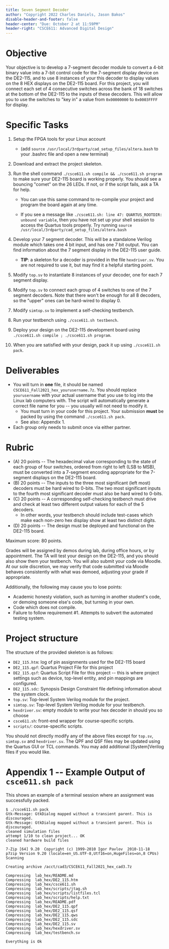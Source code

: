 ```yaml
---
title: Seven Segment Decoder
author: "Copyright 2022 Charles Daniels, Jason Bakos"
disable-header-and-footer: false
header-center: "Due: October 2 at 11:59PM"
header-right: "CSCE611: Advanced Digital Design"
---
```


# Objective

Your objective is to develop a 7-segment decoder module to convert a 4-bit
binary value into a 7-bit control code for the 7-segment display device on the
DE2-115, and to use 8 instances of your this decoder to display values on the 8
HEX displays on the DE2-115 board. For this project, you will connect each set
of 4 consecutive switches across the bank of 18 switches at the bottom of the
DE2-115 to the inputs of these decoders. This will allow you to use the
switches to "key in" a value from `0x00000000` to `0x0003FFFF` for display.

# Specific Tasks

1. Setup the FPGA tools for your Linux account
    * (add `source /usr/local/3rdparty/cad_setup_files/altera.bash` to your
      .bashrc file and open a new terminal)

2. Download and extract the project skeleton.

3. Run the shell command `./csce611.sh compile && ./csce611.sh program` to make
   sure your DE2-115 board is working properly. You should see a bouncing
   "comet" on the 26 LEDs.  If not, or if the script fails, ask a TA for help.

	* You can use this same command to re-compile your project and program
	  the board again at any time.

	* If you see a message like `./csce611.sh: line 47: QUARTUS_ROOTDIR:
	  unbound variable`, then you have not set up your shell session to
	  access the Quartus tools properly. Try running `source
	  /usr/local/3rdparty/cad_setup_files/altera.bash`

4. Develop your 7 segment decoder. This will be a standalone Verilog module
   which takes one 4 bit input, and has one 7 bit output. You can find
   information about the 7 segment display in the DE2-115 user guide.

	* **TIP**: a skeleton for a decoder is provided in the file
	  `hexdriver.sv`. You are not required to use it, but may find it a
	  helpful starting point.

5. Modify `top.sv` to instantiate 8 instances of your decoder, one for each 7
   segment display.

6. Modify `top.sv` to connect each group of 4 switches to one of the 7 segment
   decoders. Note that there won't be enough for all 8 decoders, so the "upper"
   ones can be hard-wired to display 0.

8. Modify `simtop.sv` to implement a self-checking testbench.

7. Run your testbench using `./csce611.sh testbench`.

9. Deploy your design on the DE2-115 development board using `./csce611.sh
   compile ; ./csce611.sh program`.

10. When you are satisfied with your design, pack it up using `./csce611.sh
    pack`.

# Deliverables

* You will turn in **one** file, it should be named
  `CSCE611_Fall2021_hex_yourusername.7z`. You should replace `yourusername`
  with your actual username that you use to log into the Linux lab computers
  with. The script will automatically generate a correct file name for you --
  you usually will not need to modify it.
	* You must turn in your code for this project. Your submission **must**
	  be packed by using the command `./csce611.sh pack`.
	* See also: Appendix 1.
* Each group only needs to submit once via either partner.

# Rubric

* (A) 20 points -- The hexadecimal value corresponding to the state of each
  group of four switches, ordered from right to left (LSB to MSB), must be
  converted into a 7-segment encoding appropriate for the 7-segment displays on
  the DE2-115 board.
* (B) 20 points -- The inputs to the three most significant (left most)
  decoders must be hard wired to 0-bits. The two most significant inputs to the
  fourth most significant decoder must also be hard wired to 0-bits.
* (C) 20 points -- A corresponding self-checking testbench must drive and check
  at least two different output values for each of the 5 decoders.
	* In other words, your testbench should include test-cases which make
	  each non-zero hex display show at least two distinct digits.
* (D) 20 points -- The design must be deployed and functional on the DE2-115
  board.

Maximum score: 80 points.

Grades will be assigned by demos during lab, during office hours, or by
appointment. The TA will test your design on the DE2-115, and you should also
show them your testbench. You will also submit your code via Moodle. At our
sole discretion, we may verify that code submitted via Moodle behaves
consistently with what was demoed, adjusting your grade if appropriate.

Additionally, the following may cause you to lose points:
* Academic honesty violation, such as turning in another student's code, or
  demoing someone else's code, but turning in your own.
* Code which does not compile.
* Failure to follow requirement #1. Attempts to subvert the automated testing system.


# Project structure

The structure of the provided skeleton is as follows:

* `DE2_115.htm`: log of pin assignments used for the DE2-115 board
* `DE2_115.qpf`: Quartus Project File for this project
* `DE2_115.qsf`: Quartus Script File for this project -- this is
  where project settings such as device, top-level entity, and pin mappings are
  configured.
* `DE2_115.sdc`: Synopsis Design Constraint file defining information
  about the system clock.
* `top.sv`: Top-level System Verilog module for the project.
* `simtop.sv`: Top-level System Verilog module for your testbench.
* `hexdriver.sv`: empty module to write your hex decoder in should you so choose
* `csce611.sh`: front-end wrapper for course-specific scripts.
* `scripts/`: course-specific scripts.

You should not directly modify any of the above files except for
`top.sv`, `simtop.sv` and `hexdriver.sv`. The QPF and QSF files may be updated
using the Quartus GUI or TCL commands. You may add additional [System]Verilog files if
you would like.

# Appendix 1 -- Example Output of `csce611.sh pack`

This shows an example of a terminal session where an assignment was
successfully packed.

```
$ ./csce611.sh pack
Gtk-Message: GtkDialog mapped without a transient parent. This is discouraged.
Gtk-Message: GtkDialog mapped without a transient parent. This is discouraged.
cleaned simulation files
attempt 1/10 to clean project... OK
cleaned hardware build files

7-Zip [64] 9.20  Copyright (c) 1999-2010 Igor Pavlov  2010-11-18
p7zip Version 9.20 (locale=en_US.UTF-8,Utf16=on,HugeFiles=on,8 CPUs)
Scanning

Creating archive /acct/cad3/CSCE611_Fall2021_hex_cad3.7z

Compressing  lab_hex/README.md
Compressing  lab_hex/DE2_115.htm
Compressing  lab_hex/csce611.sh
Compressing  lab_hex/scripts/jtag.sh
Compressing  lab_hex/scripts/listfiles.tcl
Compressing  lab_hex/scripts/help.txt
Compressing  lab_hex/README.pdf
Compressing  lab_hex/DE2_115.qpf
Compressing  lab_hex/DE2_115.qsf
Compressing  lab_hex/DE2_115.qws
Compressing  lab_hex/DE2_115.sdc
Compressing  lab_hex/DE2_115.sv
Compressing  lab_hex/hexdriver.sv
Compressing  lab_hex/testbench.sv

Everything is Ok
```
